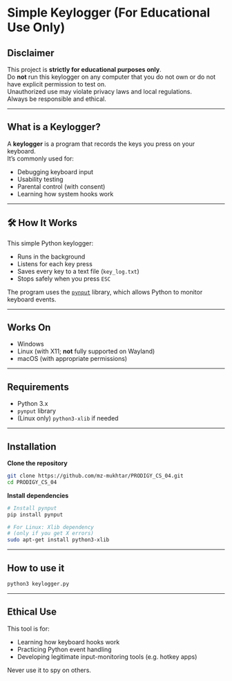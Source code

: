 # Simple Keylogger (For Educational Use Only)

## Disclaimer

This project is **strictly for educational purposes only**.  
Do **not** run this keylogger on any computer that you do not own or do not have explicit permission to test on.  
Unauthorized use may violate privacy laws and local regulations.  
Always be responsible and ethical.

---

## What is a Keylogger?

A **keylogger** is a program that records the keys you press on your keyboard.  
It’s commonly used for:
- Debugging keyboard input
- Usability testing
- Parental control (with consent)
- Learning how system hooks work

---

## 🛠️ How It Works

This simple Python keylogger:
- Runs in the background
- Listens for each key press
- Saves every key to a text file (`key_log.txt`)
- Stops safely when you press `ESC`

The program uses the [`pynput`](https://pypi.org/project/pynput/) library, which allows Python to monitor keyboard events.

---

## Works On

- Windows  
- Linux (with X11; **not** fully supported on Wayland)  
- macOS (with appropriate permissions)

---

## Requirements

- Python 3.x
- `pynput` library
- (Linux only) `python3-xlib` if needed

---

## Installation

**Clone the repository**

```bash
git clone https://github.com/mz-mukhtar/PRODIGY_CS_04.git
cd PRODIGY_CS_04
```

**Install dependencies**

```bash
# Install pynput
pip install pynput

# For Linux: Xlib dependency
# (only if you get X errors)
sudo apt-get install python3-xlib
```

---

## How to use it

```bash
python3 keylogger.py
```
---

## Ethical Use

This tool is for:

- Learning how keyboard hooks work
- Practicing Python event handling
- Developing legitimate input-monitoring tools (e.g. hotkey apps)

Never use it to spy on others.
